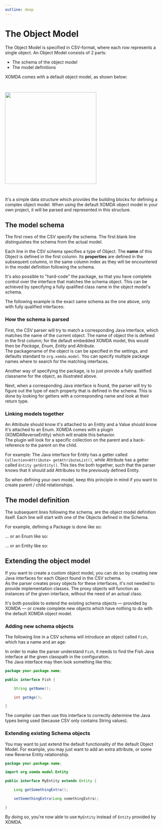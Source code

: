 ```yaml
---
outline: deep
---
```


<script setup>
    import CsvTable from "../../src/components/CsvTable.vue"
</script>

# The Object Model

The Object Model is specified in CSV-format, where each row represents a single object. An Object Model consists of 2
parts:

- The schema of the object model
- The model definitions

XOMDA comes with a default object model, as shown below:

<img src="/object-model-diagram.svg" width="300" style="margin:2em auto;" />

It's a simple data structure which provides the building blocks for defining a complex object model.
When using the default XOMDA object model in your own project, it will be parsed and represented in this structure.

## The model schema

The first rows of the CSV specify the schema. The first blank line distinguishes the schema from the actual model.

Each line in the CSV schema specifies a type of Object. The **name** of this Object is defined in the first column. Its
**properties** are defined in the subsequent columns, in the same column index as they will be encountered in the model
definition following the schema.

<CsvTable data="
Package;name;packageName;;;;;;;;;description
Enum;name;identifier;;;;;;;;;description
Value;name;;;;;;;;;;description
Entity;name;identifier;parent;type;;dependency;transient;;;;description
Attribute;name;identifier;type;size;scale;enumRef;entityRef;dependency;multiValued;required;description
"/>

It's also possible to "hard-code" the package, so that you have complete control over the interface that matches the
schema object. This can be achieved by specifying a fully qualified class name in the object model's schema.

The following example is the exact same schema as the one above, only with fully qualified interfaces:

<CsvTable data="
org.xomda.model.Package;name;packageName;;;;;;;;;description
org.xomda.model.Enum;name;identifier;;;;;;;;;description
org.xomda.model.Value;name;;;;;;;;;;description
org.xomda.model.Entity;name;identifier;parent;type;;dependency;transient;;;;description
org.xomda.model.Attribute;name;identifier;type;size;scale;enumRef;entityRef;dependency;multiValued;required;description
"/>

### How the schema is parsed

First, the CSV parser will try to match a corresponding Java interface, which matches the name of the current object.
The name of object the is defined in the first column; for the default embedded XOMDA model, this would then be
_Package_, _Enum_, _Entity_ and _Attribute_.  
The packagename of the object is can be specified in the settings, and defaults standard to `org.xomda.model`.
You can specify multiple package names where to search for the matching interfaces.

Another way of specifying the package, is to just provide a fully qualified classname for the object, as illustrated above.

Next, when a corresponding Java interface is found, the parser will try to figure out the type of each property that is
defined in the schema. This is done by looking for getters with a corresponding name and look at their return type.

### Linking models together

An Attribute should know it's attached to an Entity and a Value should know it's attached to an Enum.
XOMDA comes with a plugin (XOMDAReverseEntity) which will enable this behavior.  
The plugin will look for a specific collection on the parent and a back-reference to the parent on the child.

For example: The Java interface for Entity has a getter called `Collection<Attribute> getAttributeList()`,
while Attribute has a getter called `Entity getEntity()`.
This ties the both together, such that the parser knows that it should add Attributes to the previously defined Entity.

So when defining your own model, keep this principle in mind if you want to create parent / child relationships.

## The model definition

The subsequent lines following the schema, are the object model definition itself. Each line will start with one of the
Objects defined in the Schema.

For example, defining a Package is done like so:

<CsvTable data="
Package;XOMDA;org.xomda;;;;;;;;;
"/>

... or an Enum like so:

<CsvTable data="
Enum;Weekday;wkd;;;;;;;;;
Value;Monday;1;;;;;;;;;
Value;Tuesday;2;;;;;;;;;
Value;Wednesday;3;;;;;;;;;
Value;Thursday;4;;;;;;;;;
Value;Friday;5;;;;;;;;;
Value;Saturday;6;;;;;;;;;
Value;Sunday;7;;;;;;;;;
"/>

... or an Entity like so:

<CsvTable data="
Entity;Customer;cst;;Dynamic;;Aggregate;;;;;
Attribute;First Name;fname;String;255;;;;;;;
Attribute;Last Name;lname;String;255;;;;;;;
Attribute;E-mail;eml;String;255;;;;;;;
"/>

## Extending the object model

If you want to create a custom object model, you can do so by creating new Java interfaces for each Object found in the
CSV schema.  
As the parser creates proxy objects for these interfaces, it's not needed to provide implementation classes. The proxy
objects will function as instances of the given interface, without the need of an actual class.

It's both possible to extend the existing schema objects — provided by XOMDA — or create complete new objects which have
nothing to do with the default XOMDA object model.

### Adding new schema objects

The following line in a CSV schema will introduce an object called `Fish`, which has a name and an age:

<CsvTable data="
Fish;name;age;
"/>

In order to make the parser understand `Fish`, it needs to find the Fish Java interface at the given classpath in the
configuration.  
The Java interface may then look something like this:

```java
package your.package.name;

public interface Fish {

    String getName();

    int getAge();

}
```

The compiler can then use this interface to correctly determine the Java types being used (because CSV only contains
String values).

### Extending existing Schema objects

You may want to just extend the default functionality of the default Object Model. For example, you may just want to add
an extra attribute, or some new Reverse Entity relationship.

```java
package your.package.name;

import org.xomda.model.Entity

public interface MyEntity extends Entity {

    Long getSomethingExtra();

    setSomethingExtra(Long somethingExtra);

}
```

By doing so, you're now able to use `MyEntity` instead of `Entity` provided by XOMDA.
